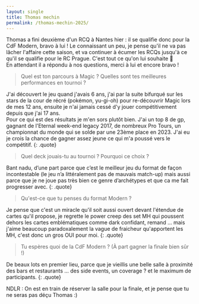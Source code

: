 ```yaml
---
layout: single
title: Thomas mechin
permalink: /thomas-mechin-2025/
---
```


Thomas a fini deuxième d'un RCQ à Nantes hier : il se qualifie donc pour la CdF Modern, bravo à lui ! Le connaissant un peu, je pense qu'il ne va pas lâcher l'affaire cette saison, et va continuer à écumer les RCQs jusqu'à ce qu'il se qualifie pour le RC Prague. C'est tout ce qu'on lui souhaite 🤞  
En attendant il a répondu à nos questions, merci à lui et encore bravo !

> Quel est ton parcours à Magic ? Quelles sont tes meilleures performances en tournoi ?

J'ai découvert le jeu quand j'avais 6 ans, j'ai par la suite bifurqué sur les stars de la cour de récré (pokémon, yu-gi-oh) pour re-découvrir Magic lors de mes 12 ans, ensuite je n'ai jamais cessé d'y jouer compétitivement depuis que j'ai 17 ans.  
Pour ce qui est des résultats je m'en sors plutôt bien. J'ai un top 8 de gp, gagnant de l'Eternal week-end legacy 2017, de nombreux Pro Tours, un championnat du monde qui se solde par une 23ème place en 2023. J'ai eu je crois la chance de gagner assez jeune ce qui m'a poussé vers le compétitif.
{: .quote}

> Quel deck jouais-tu au tournoi ? Pourquoi ce choix ?

Bant nadu, d’une part parce que c’est le meilleur jeu du format de façon incontestable (le jeu n’a littéralement pas de mauvais match-up) mais aussi parce que je ne joue pas très bien ce genre d’archétypes et que ca me fait progresser avec.
{: .quote}

> Qu'est-ce que tu penses du format Modern ?

Je pense que c'est un miracle qu'il soit aussi ouvert devant l'étendue de cartes qu'il propose, je regrette le power creep des set MH qui poussent dehors les cartes emblématiques comme dark confidant, remand ... mais j'aime beaucoup paradoxalement la vague de fraicheur qu'apportent les MH, c'est donc un gros OUI pour moi.
{: .quote}

> Tu espères quoi de la CdF Modern ? (À part gagner la finale bien sûr !)

De  beaux lots en premier lieu, parce que je vieillis une belle salle à proximité des bars et restaurants ... des side events, un coverage ? et le maximum de participants.
{: .quote}

NDLR : On est en train de réserver la salle pour la finale, et je pense que tu ne seras pas déçu Thomas :)
